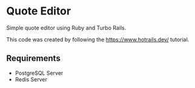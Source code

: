 # Quote Editor

Simple quote editor using Ruby and Turbo Rails.

This code was created by following the https://www.hotrails.dev/ tutorial.

## Requirements

- PostgreSQL Server
- Redis Server
